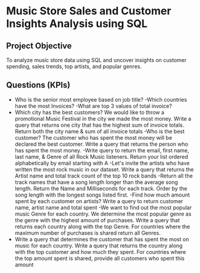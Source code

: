 # Music Store Sales and Customer Insights Analysis using SQL
##  Project Objective
To analyze music store data using SQL and uncover insights on customer spending, sales trends, top artists, and popular genres.
## Questions (KPIs)
- Who is the senior most employee based on job title?
-Which countries have the most Invoices?
-What are top 3 values of total invoice?
- Which city has the best customers? We would like to throw a promotional Music Festival in the city we made the most money. Write a query that returns one city that has the highest sum of invoice totals. Return both the city name & sum of all invoice totals
-Who is the best customer? The customer who has spent the most money will be declared the best customer. Write a query that returns the person who has spent the most money.
-Write query to return the email, first name, last name, & Genre of all Rock Music listeners. Return your list ordered alphabetically by email starting with A
-Let's invite the artists who have written the most rock music in our dataset. Write a query that returns the Artist name and total track count of the top 10 rock bands
-Return all the track names that have a song length longer than the average song length. Return the Name and Milliseconds for each track. Order by the song length with the longest songs listed first.
-Find how much amount spent by each customer on artists? Write a query to return customer name, artist name and total spent
-We want to find out the most popular music Genre for each country. We determine the most popular genre as the genre with the highest amount of purchases. Write a query that returns each country along with the top Genre. For countries where the maximum number of purchases is shared return all Genres.
- Write a query that determines the customer that has spent the most on music for each country. Write a query that returns the country along with the top customer and how much they spent. For countries where the top amount spent is shared, provide all customers who spent this amount


